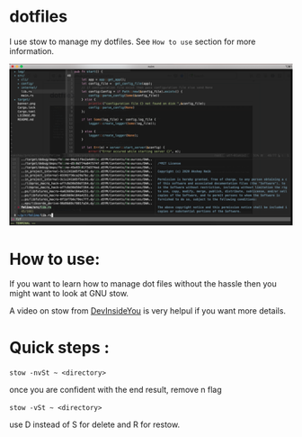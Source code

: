 # dotfiles

I use stow to manage my dotfiles. See `How to use` section for more information.



![A screenshot of the dotfiles setup](screenshot.png)


# How to use:  

If you want to learn how to manage dot files without the hassle then you might want to look at GNU stow.

A video on stow from [DevInsideYou](https://youtu.be/CFzEuBGPPPg) is very helpul if you want more details.

# Quick steps :

   `stow -nvSt ~ <directory>`

once you are confident with the end result, remove n flag

   `stow -vSt ~ <directory>`

use D instead of S for delete and R for restow.


